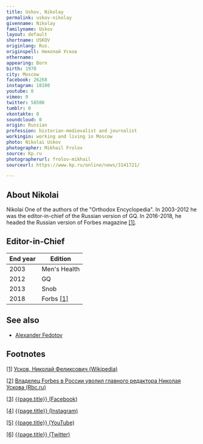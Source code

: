 ```yaml
---
title: Uskov, Nikolay
permalink: uskov-nikolay
givenname: Nikolay
familyname: Uskov
layout: default
shortname: USKOV
originlang: Rus.
originspell: Николай Усков
othername:
appearing: Born
birth: 1970
city: Moscow
facebook: 26268
instagram: 18100
youtube: 0
vimeo: 0
twitter: 58500
tumblr: 0
vkontakte: 0
soundcloud: 0
origin: Russian
profession: historian-medievalist and journalist
workingin: working and living in Moscow
photo: Nikolai Uskov
photographer: Mikhail Frolov
source: Kp.ru
photographerurl: frolov-mikhail
sourceurl: https://www.kp.ru/online/news/3141721/

---
```


## About Nikolai

Nikolai One of the authors of the "Orthodox Encyclopedia". In 2003-2012 he was the editor-in-chief of the Russian version of GQ. In 2016-2018, he headed the Russian version of Forbes magazine  <span id="a1">[\[1\]](#f1)</span>.

## Editor-in-Chief

|End year|Edition|
|-|-|
|2003|Men's Health|
|2012|GQ|
|2013|Snob|
|2018|Forbs <span id="a2">[\[1\]](#f2)</span>|

## See also

+ [Alexander Fedotov](fedotov-alexander)

## Footnotes

[[1]](#a1) <span id="f1"></span> [Усков, Николай Феликсович (Wikipedia)](https://ru.wikipedia.org/wiki/Усков,_Николай_Феликсович)

[[2]](#a2) <span id="f2"></span> [Владелец Forbes в России уволил главного редактора Николая Ускова (Rbc.ru)](https://www.rbc.ru/technology_and_media/09/06/2018/5b0bedfe9a7947d840abcafc)

[[3]](#a3) <span id="f3"></span> [{{page.title}} (Facebook)](https://www.facebook.com/nuskov)

[[4]](#a4) <span id="f4"></span> [{{page.title}} (Instagram)](https://www.instagram.com/nikolay_uskov/?hl=en)

[[5]](#a5) <span id="f5"></span> [{{page.title}} (YouTube)](index)

[[6]](#a6) <span id="f6"></span> [{{page.title}} (Twitter)](https://twitter.com/nikolayuskov?lang=en)
